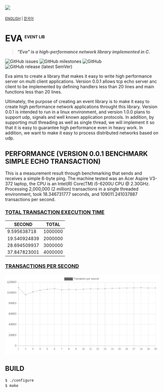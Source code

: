 <img src="https://img.shields.io/badge/C-A8B9CC?style=flat-square&logo=C&logoColor=white" />

<sub>

[ENGLISH](README.md) |
[한국어](README.ko.md)

</sub>

__EVA <sup style="font-size: 0.8rem;">EVENT LIB</sup>__
========================================================


> ___"Eva" is a high-performance network library implemented in C.___

<img alt="GitHub issues" src="https://img.shields.io/github/issues/novemberizing/eva">
<img alt="GitHub milestones" src="https://img.shields.io/github/milestones/open/novemberizing/eva">
<img alt="GitHub" src="https://img.shields.io/github/license/novemberizing/eva">
<img alt="GitHub release (latest SemVer)" src="https://img.shields.io/github/v/release/novemberizing/eva">

Eva aims to create a library that makes it easy to write high performance server on multi client applications. Version 0.0.1 allows tcp echo server anc client to be implemented by defining handlers less than 20 lines and main functions less than 20 lines.

Ultimately, the purpose of creating an event library is to make it easy to create high performance network applications throught this library. Version 0.0.1 is intended to run in a linux environment, and version 1.0.0 plans to support udp, signals and well known application protocols. In addition, by supporting mutl threading as well as single thread, we will implement it so that it is easy to guarantee high performance even in heavy work. In addition, we want to make it easy to process distributed networks based on udp.

## __PERFORMANCE (VERSION 0.0.1 BENCHMARK SIMPLE ECHO TRANSACTION)__

This is a measurement result through benchmarking that sends and receives a simple 6-byte ping. The machine tested was an Acer Aspire V3-372 laptop, the CPU is an Intel(R) Core(TM) i5-6200U CPU @ 2.30GHz. Processing 2,000,000 (2 million) transactions in a single threaded environment, took 18.346731777 seconds, and 109011.241037887 transactions per second.

### <u>__TOTAL TRANSACTION EXECUTION TIME__</u>

| SECOND       | TOTAL   |
| ------------ | ------- |
|  9.595638718 | 1000000 |
| 19.540924839 | 2000000 |
| 28.694509937 | 3000000 |
| 37.847823001 | 4000000 |

### <u>__TRANSACTIONS PER SECOND__</u>

![2021/03/31 BENCHMARK RESULT](docs/img/2021-03-31-benchmark-result.png)

## __BUILD__

```sh
$ ./configure
$ make
```
